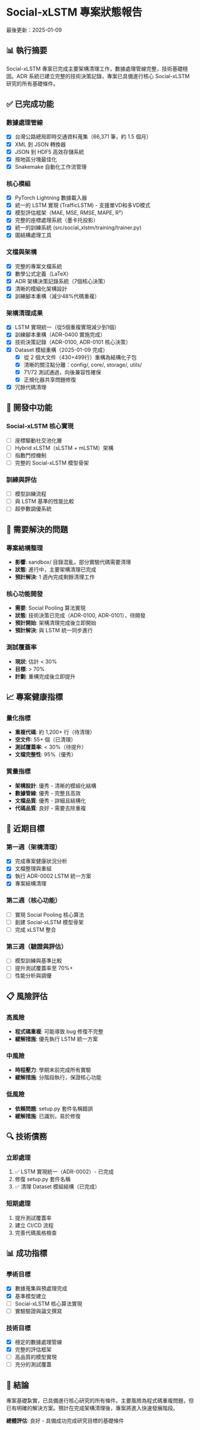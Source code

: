 # Social-xLSTM 專案狀態報告

最後更新：2025-01-09

## 📊 執行摘要

Social-xLSTM 專案已完成主要架構清理工作，數據處理管線完整，技術基礎穩固。ADR 系統已建立完整的技術決策記錄，專案已具備進行核心 Social-xLSTM 研究的所有基礎條件。

## ✅ 已完成功能

### 數據處理管線
- [x] 台灣公路總局即時交通資料蒐集（66,371 筆，約 1.5 個月）
- [x] XML 到 JSON 轉換器
- [x] JSON 到 HDF5 高效存儲系統
- [x] 按地區分塊最佳化
- [x] Snakemake 自動化工作流管理

### 核心模組
- [x] PyTorch Lightning 數據載入器
- [x] 統一的 LSTM 實現 (TrafficLSTM) - 支援單VD和多VD模式
- [x] 模型評估框架（MAE, MSE, RMSE, MAPE, R²）
- [x] 完整的座標處理系統（墨卡托投影）
- [x] 統一的訓練系統 (src/social_xlstm/training/trainer.py)
- [x] 圖結構處理工具

### 文檔與架構
- [x] 完整的專案文檔系統
- [x] 數學公式定義（LaTeX）
- [x] ADR 架構決策記錄系統（7個核心決策）
- [x] 清晰的模組化架構設計
- [x] 訓練腳本重構（減少48%代碼重複）

### 架構清理成果
- [x] LSTM 實現統一（從5個重複實現減少到1個）
- [x] 訓練腳本重構（ADR-0400 實施完成）
- [x] 技術決策記錄（ADR-0100, ADR-0101 核心決策）
- [x] Dataset 模組重構（2025-01-09 完成）
  - [x] 從 2 個大文件（430+499行）重構為結構化子包
  - [x] 清晰的關注點分離：config/, core/, storage/, utils/
  - [x] 71/72 測試通過，向後兼容性確保
  - [x] 正規化器共享問題修復
- [x] 冗餘代碼清理

## 🚧 開發中功能

### Social-xLSTM 核心實現
- [ ] 座標驅動社交池化層
- [ ] Hybrid xLSTM（sLSTM + mLSTM）架構
- [ ] 指數門控機制
- [ ] 完整的 Social-xLSTM 模型骨架

### 訓練與評估
- [ ] 模型訓練流程
- [ ] 與 LSTM 基準的性能比較
- [ ] 超參數調優系統

## 🔴 需要解決的問題

### 專案結構整理
- **影響**: sandbox/ 目錄混亂，部分實驗代碼需要清理
- **狀態**: 進行中，主要架構清理已完成
- **預計解決**: 1 週內完成剩餘清理工作

### 核心功能開發
- **需要**: Social Pooling 算法實現
- **狀態**: 技術決策已完成（ADR-0100, ADR-0101），待開發
- **預計開始**: 架構清理完成後立即開始
- **預計解決**: 與 LSTM 統一同步進行

### 測試覆蓋率
- **現狀**: 估計 < 30%
- **目標**: > 70%
- **計劃**: 重構完成後立即提升

## 📈 專案健康指標

### 量化指標
- **重複代碼**: 約 1,200+ 行（待清理）
- **空文件**: 55+ 個（已清理）
- **測試覆蓋率**: < 30%（待提升）
- **文檔完整性**: 95%（優秀）

### 質量指標
- **架構設計**: 優秀 - 清晰的模組化結構
- **數據管線**: 優秀 - 完整且高效
- **文檔品質**: 優秀 - 詳細且結構化
- **代碼品質**: 良好 - 需要去除重複

## 🎯 近期目標

### 第一週（架構清理）
- [x] 完成專案健康狀況分析
- [x] 文檔整理與重組
- [x] 執行 ADR-0002 LSTM 統一方案
- [x] 專案結構清理

### 第二週（核心功能）
- [ ] 實現 Social Pooling 核心算法
- [ ] 創建 Social-xLSTM 模型骨架
- [ ] 完成 xLSTM 整合

### 第三週（驗證與評估）
- [ ] 模型訓練與基準比較
- [ ] 提升測試覆蓋率至 70%+
- [ ] 性能分析與調優

## 📋 風險評估

### 高風險
- **程式碼重複**: 可能導致 bug 修復不完整
- **緩解措施**: 優先執行 LSTM 統一方案

### 中風險
- **時程壓力**: 學期末前完成所有實驗
- **緩解措施**: 分階段執行，保證核心功能

### 低風險
- **依賴問題**: setup.py 套件名稱錯誤
- **緩解措施**: 已識別，易於修復

## 🔍 技術債務

### 立即處理
1. ✅ LSTM 實現統一（ADR-0002）- 已完成
2. 修復 setup.py 套件名稱
3. ✅ 清理 Dataset 模組結構（已完成）

### 短期處理
1. 提升測試覆蓋率
2. 建立 CI/CD 流程
3. 完善代碼風格檢查

## 📊 成功指標

### 學術目標
- [x] 數據蒐集與預處理完成
- [x] 基準模型建立
- [ ] Social-xLSTM 核心算法實現
- [ ] 實驗驗證與論文撰寫

### 技術目標
- [x] 穩定的數據處理管線
- [x] 完整的評估框架
- [ ] 高品質的模型實現
- [ ] 充分的測試覆蓋

## 🎉 結論

專案基礎紮實，已具備進行核心研究的所有條件。主要風險為程式碼重複問題，但已有明確的解決方案。預計在完成架構清理後，專案將進入快速發展階段。

**總體評估**: 良好 - 具備成功完成研究目標的基礎條件